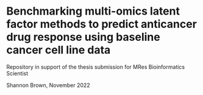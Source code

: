 # Benchmarking multi-omics latent factor methods to predict anticancer drug response using baseline cancer cell line data


Repository in support of the thesis submission for MRes Bioinformatics Scientist

Shannon Brown, November 2022
